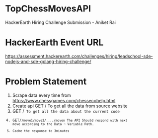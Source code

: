 # TopChessMovesAPI
 HackerEarth Hiring Challenge Submission - Aniket Rai


# HackerEarth Event URL 
https://assessment.hackerearth.com/challenges/hiring/leadschool-sde-nodejs-and-sde-golang-hiring-challenge/

# Problem Statement

1. Scrape data every time from https://www.chessgames.com/chessecohelp.html
2. Create api GET / 
 To get all the data from source website
3. GET /<CODE>
To get all the data about the current code
4. GET/<CODE>/move1/move2/..../moven
The API Should respond with next move according to the Data ~ Variable Path.
5. Cache the response to 3minutes
